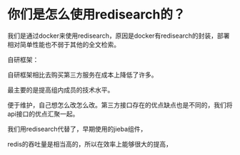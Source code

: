 #   你们是怎么使用redisearch的？

我们是通过docker来使用redisearch，原因是docker有redisearch的封装，部署相对简单性能也不弱于其他的全文检索。

自研框架：

自研框架相比去购买第三方服务在成本上降低了许多。

最主要的是提高组内成员的技术水平。

便于维护，自己想怎么改怎么改。第三方接口存在的优点缺点也是不同的，我们将api接口的优点汇聚一起。

我们用redisearch代替了，早期使用的jieba组件，

redis的吞吐量是相当高的，所以在效率上能够很大的提高，

